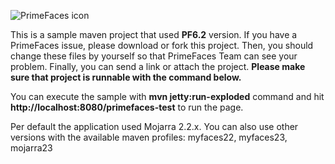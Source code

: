 ![PrimeFaces icon](https://www.primefaces.org/wp-content/uploads/2016/10/prime_logo_new.png)


This is a sample maven project that used <strong>PF6.2</strong> version. If you have a PrimeFaces issue, please download or fork this project. Then, you should change these files by yourself so that PrimeFaces Team can see your problem. Finally, you can send a link or attach the project. <strong>Please make sure that project is runnable with the command below.</strong>

You can execute the sample with <strong>mvn jetty:run-exploded</strong> command and hit <strong>http://localhost:8080/primefaces-test</strong> to run the page.

Per default the application used Mojarra 2.2.x. You can also use other versions with the available maven profiles: myfaces22, myfaces23, mojarra23
